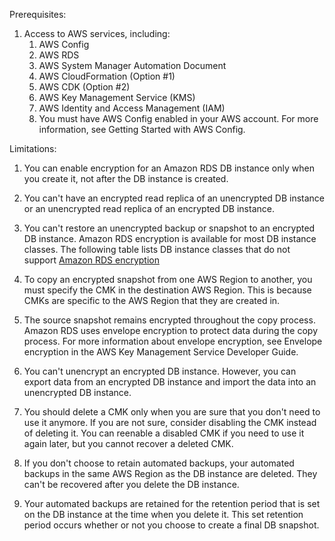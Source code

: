 Prerequisites:

1. Access to AWS services, including:
    1. AWS Config
    2. AWS RDS
    3. AWS System Manager Automation Document
    4. AWS CloudFormation (Option #1)
    5. AWS CDK (Option #2)
    6. AWS Key Management Service (KMS)
    7. AWS Identity and Access Management (IAM)
    8. You must have AWS Config enabled in your AWS account. For more information, see Getting Started with AWS Config.
    
Limitations:

1. You can enable encryption for an Amazon RDS DB instance only when you create it, not after the DB instance is created.

2. You can't have an encrypted read replica of an unencrypted DB instance or an unencrypted read replica of an encrypted DB instance.

3. You can't restore an unencrypted backup or snapshot to an encrypted DB instance. Amazon RDS encryption is available for most DB instance classes. The following table lists DB instance classes that do not support [Amazon RDS encryption](https://docs.aws.amazon.com/AmazonRDS/latest/UserGuide/Overview.Encryption.html)

4. To copy an encrypted snapshot from one AWS Region to another, you must specify the CMK in the destination AWS Region. This is because CMKs are specific to the AWS Region that they are created in.

5. The source snapshot remains encrypted throughout the copy process. Amazon RDS uses envelope encryption to protect data during the copy process. For more information about envelope encryption, see Envelope encryption in the AWS Key Management Service Developer Guide.

6. You can't unencrypt an encrypted DB instance. However, you can export data from an encrypted DB instance and import the data into an unencrypted DB instance.

7. You should delete a CMK only when you are sure that you don't need to use it anymore. If you are not sure, consider disabling the CMK instead of deleting it. You can reenable a disabled CMK if you need to use it again later, but you cannot recover a deleted CMK.

8. If you don't choose to retain automated backups, your automated backups in the same AWS Region as the DB instance are deleted. They can't be recovered after you delete the DB instance.

9. Your automated backups are retained for the retention period that is set on the DB instance at the time when you delete it. This set retention period occurs whether or not you choose to create a final DB snapshot.
